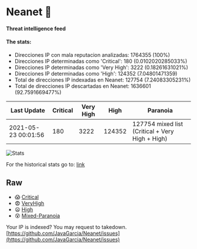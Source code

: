 # Neanet :hocho:
#### Threat intelligence feed
#### The stats:

- Direcciones IP con mala reputacion analizadas: 1764355 (100%)
- Direcciones IP determinadas como 'Critical':  180 (0.0102020285033%)
- Direcciones IP determinadas como 'Very High':  3222 (0.18261631021%)
- Direcciones IP determinadas como 'High':  124352 (7.04801471359)
- Total de direcciones IP indexadas en Neanet:  127754 (7.24083305231%)
- Total de direcciones IP descartadas en Neanet:  1636601 (92.7591669477%)

| Last Update | Critical | Very High | High | Paranoia |
| --- | --- | --- | --- | --- |
| 2021-05-23 00:01:56 | 180 | 3222 | 124352 | 127754 mixed list (Critical + Very High + High)|

![Stats](https://docs.google.com/spreadsheets/d/e/2PACX-1vSnaNMIXVabIpDJjufMlzH7poXnshF3mgd8Is1g9ytUEzVsP5my4Trn8f-xkoLLQ38xpL3HtmUexLo6/pubchart?oid=501124687&format=image)

For the historical stats go to: [link](/stats.csv)
## Raw
- :scream: [Critical](https://raw.githubusercontent.com/JavaGarcia/Neanet/master/blacklists/neanet_critical.txt)
- :fearful: [VeryHigh](https://raw.githubusercontent.com/JavaGarcia/Neanet/master/blacklists/neanet_veryHigh.txtt)
- :frowning: [High](https://raw.githubusercontent.com/JavaGarcia/Neanet/master/blacklists/neanet_high.txt)
- :dizzy_face: [Mixed-Paranoia](https://raw.githubusercontent.com/JavaGarcia/Neanet/master/blacklists/neanet_all.txt)


Your IP is indexed? You may request to takedown. [https://github.com/JavaGarcia/Neanet/issues](https://github.com/JavaGarcia/Neanet/issues)


























































































































































































































































































































































































































































































































































































































































































































































































































































































































































































































































































































































































































































































































































































































































































































































































































































































































































































































































































































































































































































































































































































































































































































































































































































































































































































































































































































































































































































































































































































































































































































































































































































































































































































































































































































































































































































































































































































































































































































































































































































































































































































































































































































































































































































































































































































































































































































































































































































































































































































































































































































































































































































































































































































































































































































































































































































































































































































































































































































































































































































































































































































































































































































































































































































































































































































































































































































































